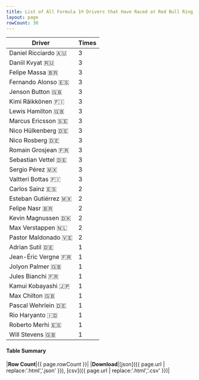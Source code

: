 ```yaml
---
title: List of All Formula 1® Drivers that Have Raced at Red Bull Ring
layout: page
rowCount: 30
---
```


| Driver | Times |
|--|--|
| Daniel Ricciardo 🇦🇺 | 3 |
| Daniil Kvyat 🇷🇺 | 3 |
| Felipe Massa 🇧🇷 | 3 |
| Fernando Alonso 🇪🇸 | 3 |
| Jenson Button 🇬🇧 | 3 |
| Kimi Räikkönen 🇫🇮 | 3 |
| Lewis Hamilton 🇬🇧 | 3 |
| Marcus Ericsson 🇸🇪 | 3 |
| Nico Hülkenberg 🇩🇪 | 3 |
| Nico Rosberg 🇩🇪 | 3 |
| Romain Grosjean 🇫🇷 | 3 |
| Sebastian Vettel 🇩🇪 | 3 |
| Sergio Pérez 🇲🇽 | 3 |
| Valtteri Bottas 🇫🇮 | 3 |
| Carlos Sainz 🇪🇸 | 2 |
| Esteban Gutiérrez 🇲🇽 | 2 |
| Felipe Nasr 🇧🇷 | 2 |
| Kevin Magnussen 🇩🇰 | 2 |
| Max Verstappen 🇳🇱 | 2 |
| Pastor Maldonado 🇻🇪 | 2 |
| Adrian Sutil 🇩🇪 | 1 |
| Jean-Éric Vergne 🇫🇷 | 1 |
| Jolyon Palmer 🇬🇧 | 1 |
| Jules Bianchi 🇫🇷 | 1 |
| Kamui Kobayashi 🇯🇵 | 1 |
| Max Chilton 🇬🇧 | 1 |
| Pascal Wehrlein 🇩🇪 | 1 |
| Rio Haryanto 🇮🇩 | 1 |
| Roberto Merhi 🇪🇸 | 1 |
| Will Stevens 🇬🇧 | 1 |

#### Table Summary

|**Row Count**|{{ page.rowCount }}|
|**Download**|[json]({{ page.url | replace:'.html','.json' }}), [csv]({{ page.url | replace:'.html','.csv' }})|
